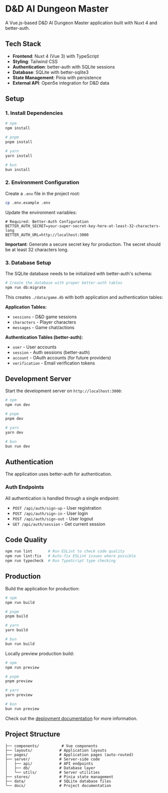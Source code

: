 # D&D AI Dungeon Master

A Vue.js-based D&D AI Dungeon Master application built with Nuxt 4 and better-auth.

## Tech Stack

- **Frontend**: Nuxt 4 (Vue 3) with TypeScript
- **Styling**: Tailwind CSS
- **Authentication**: better-auth with SQLite sessions
- **Database**: SQLite with better-sqlite3
- **State Management**: Pinia with persistence
- **External API**: Open5e integration for D&D data

## Setup

### 1. Install Dependencies

```bash
# npm
npm install

# pnpm
pnpm install

# yarn
yarn install

# bun
bun install
```

### 2. Environment Configuration

Create a `.env` file in the project root:

```bash
cp .env.example .env
```

Update the environment variables:

```env
# Required: Better-Auth Configuration
BETTER_AUTH_SECRET=your-super-secret-key-here-at-least-32-characters-long
BETTER_AUTH_URL=http://localhost:3000
```

**Important**: Generate a secure secret key for production. The secret should be at least 32 characters long.

### 3. Database Setup

The SQLite database needs to be initialized with better-auth's schema:

```bash
# Create the database with proper better-auth tables
npm run db:migrate
```

This creates `./data/game.db` with both application and authentication tables:

**Application Tables:**
- `sessions` - D&D game sessions 
- `characters` - Player characters  
- `messages` - Game chat/actions

**Authentication Tables (better-auth):**
- `user` - User accounts
- `session` - Auth sessions (better-auth)
- `account` - OAuth accounts (for future providers)
- `verification` - Email verification tokens

## Development Server

Start the development server on `http://localhost:3000`:

```bash
# npm
npm run dev

# pnpm
pnpm dev

# yarn
yarn dev

# bun
bun run dev
```

## Authentication

The application uses better-auth for authentication.

### Auth Endpoints

All authentication is handled through a single endpoint:
- `POST /api/auth/sign-up` - User registration
- `POST /api/auth/sign-in` - User login  
- `POST /api/auth/sign-out` - User logout
- `GET /api/auth/session` - Get current session

## Code Quality

```bash
npm run lint       # Run ESLint to check code quality
npm run lint:fix   # Auto-fix ESLint issues where possible
npm run typecheck  # Run TypeScript type checking
```

## Production

Build the application for production:

```bash
# npm
npm run build

# pnpm
pnpm build

# yarn
yarn build

# bun
bun run build
```

Locally preview production build:

```bash
# npm
npm run preview

# pnpm
pnpm preview

# yarn
yarn preview

# bun
bun run preview
```

Check out the [deployment documentation](https://nuxt.com/docs/getting-started/deployment) for more information.

## Project Structure

```
├── components/          # Vue components
├── layouts/            # Application layouts
├── pages/              # Application pages (auto-routed)
├── server/             # Server-side code
│   ├── api/            # API endpoints
│   ├── db/             # Database layer
│   └── utils/          # Server utilities
├── stores/             # Pinia state management
├── data/               # SQLite database files
└── docs/               # Project documentation
```
